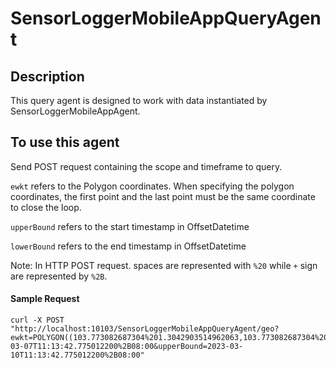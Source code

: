# SensorLoggerMobileAppQueryAgent
## Description 
This query agent is designed to work with data instantiated by SensorLoggerMobileAppAgent. 


## To use this agent
Send POST request containing the scope and timeframe to query. 

`ewkt` refers to the Polygon coordinates. When specifying the polygon coordinates, the first point and the last point must be the same coordinate to close the loop. 

`upperBound` refers to the start timestamp in OffsetDatetime 

`lowerBound` refers to the end timestamp in OffsetDatetime

Note: In HTTP POST request. spaces are represented with `%20` while `+` sign are represented by `%2B`.

#### Sample Request

```
curl -X POST "http://localhost:10103/SensorLoggerMobileAppQueryAgent/geo?ewkt=POLYGON((103.773082687304%201.3042903514962063,103.773082687304%201.303407520526278,103.77412319164921%201.303407520526278,103.77412319164921%201.3042903514962063,103.773082687304%201.3042903514962063))&lowerBound=2023-03-07T11:13:42.775012200%2B08:00&upperBound=2023-03-10T11:13:42.775012200%2B08:00"
```
